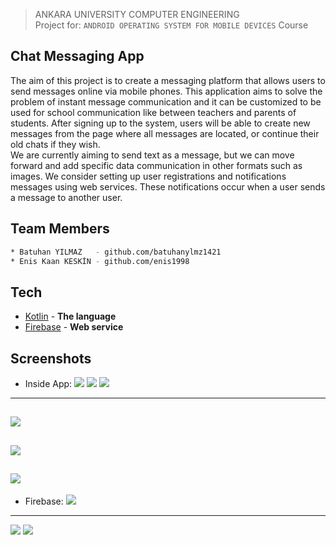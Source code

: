 

> ANKARA UNIVERSITY
> COMPUTER ENGINEERING <br/>
> Project for: `ANDROID OPERATING SYSTEM FOR MOBILE DEVICES` Course

## Chat Messaging App

The aim of this project is to create a messaging platform that allows users to send
messages online via mobile phones. This application aims to solve the problem of
instant message communication and it can be customized to be used for school
communication like between teachers and parents of students. After signing up to the
system, users will be able to create new messages from the page where all messages
are located, or continue their old chats if they wish. <br/>
We are currently aiming to send text as a message, but we can move forward and add
specific data communication in other formats such as images. We consider setting up 
user registrations and notifications messages using web services. These notifications
occur when a user sends a message to another user.

## Team Members
```sh
* Batuhan YILMAZ   - github.com/batuhanylmz1421
* Enis Kaan KESKİN - github.com/enis1998
```
## Tech
- [Kotlin] - **The language**
- [Firebase] - **Web service**

## Screenshots
- Inside App:
![](./Screenshots/app1.png)
![](./Screenshots/app2-1.png)
![](./Screenshots/app2-2.png)
--------------------------------
![](./Screenshots/app3.png)
--------------------------------
![](./Screenshots/app5.png)
--------------------------------
![](./Screenshots/app6.png)
--------------------------------

- Firebase:
![](./Screenshots/fire1.png)
--------------------------------
![](./Screenshots/fire2.png)
![](./Screenshots/fire3.png)


[Kotlin]: <https://kotlinlang.org/>
[firebase]: <https://firebase.google.com/>

